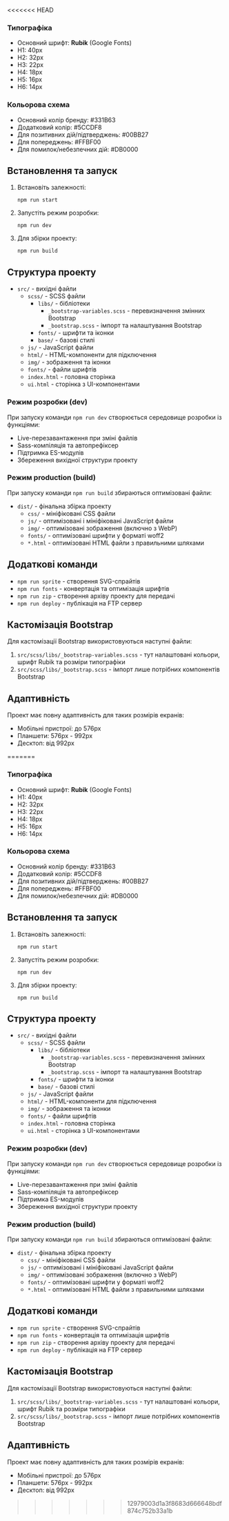 <<<<<<< HEAD
### Типографіка
- Основний шрифт: **Rubik** (Google Fonts)
- H1: 40px
- H2: 32px
- H3: 22px 
- H4: 18px
- H5: 16px
- H6: 14px

### Кольорова схема
- Основний колір бренду: #331B63
- Додатковий колір: #5CCDF8
- Для позитивних дій/підтверджень: #00BB27
- Для попереджень: #FFBF00
- Для помилок/небезпечних дій: #DB0000

## Встановлення та запуск

1. Встановіть залежності:
   ```
   npm run start
   ```

2. Запустіть режим розробки:
   ```
   npm run dev
   ```

3. Для збірки проекту:
   ```
   npm run build
   ```

## Структура проекту 

- `src/` - вихідні файли
  - `scss/` - SCSS файли
    - `libs/` - бібліотеки
      - `_bootstrap-variables.scss` - перевизначення змінних Bootstrap
      - `_bootstrap.scss` - імпорт та налаштування Bootstrap
    - `fonts/` - шрифти та іконки
    - `base/` - базові стилі
  - `js/` - JavaScript файли
  - `html/` - HTML-компоненти для підключення
  - `img/` - зображення та іконки
  - `fonts/` - файли шрифтів
  - `index.html` - головна сторінка
  - `ui.html` - сторінка з UI-компонентами

### Режим розробки (dev)

При запуску команди `npm run dev` створюється середовище розробки із функціями:
- Live-перезавантаження при зміні файлів
- Sass-компіляція та автопрефіксер
- Підтримка ES-модулів
- Збереження вихідної структури проекту

### Режим production (build)

При запуску команди `npm run build` збираються оптимізовані файли:
- `dist/` - фінальна збірка проекту
  - `css/` - мініфіковані CSS файли
  - `js/` - оптимізовані і мініфіковані JavaScript файли
  - `img/` - оптимізовані зображення (включно з WebP)
  - `fonts/` - оптимізовані шрифти у форматі woff2
  - `*.html` - оптимізовані HTML файли з правильними шляхами

## Додаткові команди

- `npm run sprite` - створення SVG-спрайтів
- `npm run fonts` - конвертація та оптимізація шрифтів
- `npm run zip` - створення архіву проекту для передачі
- `npm run deploy` - публікація на FTP сервер

## Кастомізація Bootstrap

Для кастомізації Bootstrap використовуються наступні файли:

1. `src/scss/libs/_bootstrap-variables.scss` - тут налаштовані кольори, шрифт Rubik та розміри типографіки
2. `src/scss/libs/_bootstrap.scss` - імпорт лише потрібних компонентів Bootstrap

## Адаптивність

Проект має повну адаптивність для таких розмірів екранів:
- Мобільні пристрої: до 576px
- Планшети: 576px - 992px
- Десктоп: від 992px



=======
### Типографіка
- Основний шрифт: **Rubik** (Google Fonts)
- H1: 40px
- H2: 32px
- H3: 22px 
- H4: 18px
- H5: 16px
- H6: 14px

### Кольорова схема
- Основний колір бренду: #331B63
- Додатковий колір: #5CCDF8
- Для позитивних дій/підтверджень: #00BB27
- Для попереджень: #FFBF00
- Для помилок/небезпечних дій: #DB0000

## Встановлення та запуск

1. Встановіть залежності:
   ```
   npm run start
   ```

2. Запустіть режим розробки:
   ```
   npm run dev
   ```

3. Для збірки проекту:
   ```
   npm run build
   ```

## Структура проекту 

- `src/` - вихідні файли
  - `scss/` - SCSS файли
    - `libs/` - бібліотеки
      - `_bootstrap-variables.scss` - перевизначення змінних Bootstrap
      - `_bootstrap.scss` - імпорт та налаштування Bootstrap
    - `fonts/` - шрифти та іконки
    - `base/` - базові стилі
  - `js/` - JavaScript файли
  - `html/` - HTML-компоненти для підключення
  - `img/` - зображення та іконки
  - `fonts/` - файли шрифтів
  - `index.html` - головна сторінка
  - `ui.html` - сторінка з UI-компонентами

### Режим розробки (dev)

При запуску команди `npm run dev` створюється середовище розробки із функціями:
- Live-перезавантаження при зміні файлів
- Sass-компіляція та автопрефіксер
- Підтримка ES-модулів
- Збереження вихідної структури проекту

### Режим production (build)

При запуску команди `npm run build` збираються оптимізовані файли:
- `dist/` - фінальна збірка проекту
  - `css/` - мініфіковані CSS файли
  - `js/` - оптимізовані і мініфіковані JavaScript файли
  - `img/` - оптимізовані зображення (включно з WebP)
  - `fonts/` - оптимізовані шрифти у форматі woff2
  - `*.html` - оптимізовані HTML файли з правильними шляхами

## Додаткові команди

- `npm run sprite` - створення SVG-спрайтів
- `npm run fonts` - конвертація та оптимізація шрифтів
- `npm run zip` - створення архіву проекту для передачі
- `npm run deploy` - публікація на FTP сервер

## Кастомізація Bootstrap

Для кастомізації Bootstrap використовуються наступні файли:

1. `src/scss/libs/_bootstrap-variables.scss` - тут налаштовані кольори, шрифт Rubik та розміри типографіки
2. `src/scss/libs/_bootstrap.scss` - імпорт лише потрібних компонентів Bootstrap

## Адаптивність

Проект має повну адаптивність для таких розмірів екранів:
- Мобільні пристрої: до 576px
- Планшети: 576px - 992px
- Десктоп: від 992px



>>>>>>> 12979003d1a3f8683d666648bdf874c752b33a1b
